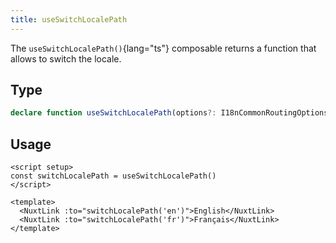 ```yaml
---
title: useSwitchLocalePath
---
```


The `useSwitchLocalePath()`{lang="ts"} composable returns a function that allows to switch the locale.

## Type

```ts
declare function useSwitchLocalePath(options?: I18nCommonRoutingOptionsWithComposable): (locale?: Locale) => string
```


## Usage

```vue
<script setup>
const switchLocalePath = useSwitchLocalePath()
</script>

<template>
  <NuxtLink :to="switchLocalePath('en')">English</NuxtLink>
  <NuxtLink :to="switchLocalePath('fr')">Français</NuxtLink>
</template>
```